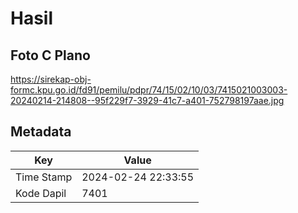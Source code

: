 # Hasil

## Foto C Plano

https://sirekap-obj-formc.kpu.go.id/fd91/pemilu/pdpr/74/15/02/10/03/7415021003003-20240214-214808--95f229f7-3929-41c7-a401-752798197aae.jpg


## Metadata

| Key        | Value               |
| ---------- | ------------------- |
| Time Stamp | 2024-02-24 22:33:55 |
| Kode Dapil | 7401                |



